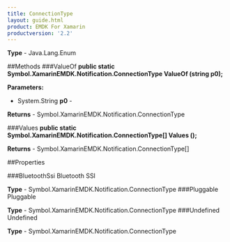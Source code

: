 ```yaml
---
title: ConnectionType
layout: guide.html
product: EMDK For Xamarin
productversion: '2.2'
---
```


    

**Type** - Java.Lang.Enum

##Methods
###ValueOf
**public static Symbol.XamarinEMDK.Notification.ConnectionType ValueOf (string p0);**


        

**Parameters:** 

* System.String **p0** - 
        

**Returns** - Symbol.XamarinEMDK.Notification.ConnectionType

###Values
**public static Symbol.XamarinEMDK.Notification.ConnectionType[] Values ();**


        


**Returns** - Symbol.XamarinEMDK.Notification.ConnectionType[]

##Properties

###BluetoothSsi
Bluetooth SSI

**Type** - Symbol.XamarinEMDK.Notification.ConnectionType
###Pluggable
Pluggable

**Type** - Symbol.XamarinEMDK.Notification.ConnectionType
###Undefined
Undefined

**Type** - Symbol.XamarinEMDK.Notification.ConnectionType






